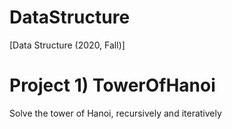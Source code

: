 # DataStructure
[Data Structure (2020, Fall)] 

# Project 1) TowerOfHanoi
Solve the tower of Hanoi, recursively and iteratively
